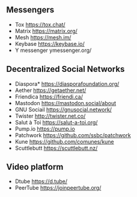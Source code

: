 ## Messengers

- Tox https://tox.chat/
- Matrix https://matrix.org/
- Mesh https://mesh.im/
- Keybase https://keybase.io/
- Y messenger ymessenger.org/

## Decentralized Social Networks

- Diaspora* https://diasporafoundation.org/
- Aether https://getaether.net/
- Friendica https://friendi.ca/
- Mastodon https://mastodon.social/about
- GNU Sociail https://gnusocial.network/
- Twister http://twister.net.co/
- Salut à Toi https://salut-a-toi.org/
- Pump.io https://pump.io
- Patchwork https://github.com/ssbc/patchwork
- Kune https://github.com/comunes/kune
- Scuttlebutt https://scuttlebutt.nz/

## Video platform

- Dtube https://d.tube/
- PeerTube https://joinpeertube.org/
